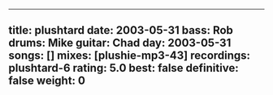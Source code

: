 
---
title: plushtard
date: 2003-05-31
bass:	Rob
drums:	Mike
guitar:	Chad
day: 2003-05-31
songs: []
mixes: [plushie-mp3-43]
recordings: plushtard-6
rating: 5.0
best: false
definitive: false
weight: 0
---
